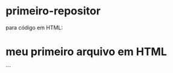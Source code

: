 # primeiro-repositor

para código em HTML:
<html>
  <h1>meu primeiro arquivo em HTML</h1>
</html>
```
